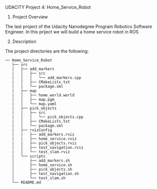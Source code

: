 UDACITY Project 4: Home_Service_Robot

1. Project Overview

The last project of the Udacity Nanodegree Program Robotics Software Engineer. In this priject we will build a home service robot in ROS

2. Description

The project directories are the following:
```                                                      
── Home_Service_Robot
   ├── src
   |   ├── add_markers
   |   │   ├── src
   |   │   │   └── add_markers.cpp
   |   │   ├── CMakeLists.txt
   |   |   └── package.xml
   |   ├── map
   |   │   ├── home_world.world
   |   │   ├── map.pgm
   |   │   └── map.yaml
   |   ├── pick_objects
   |   │   ├── src
   |   │   │   └── pick_objects.cpp
   |   │   ├── CMakeLists.txt
   |   |   └── package.xml
   |   ├── rvizConfig
   |   |   ├── add_markers.rviz
   |   |   ├── home_service.rviz
   |   |   ├── pick_objects.rviz
   |   │   ├── test_navigation.rviz
   |   │   └── test_slam.rviz
   |   └── scripts
   │       ├── add_markers.sh
   │       ├── home_service.sh
   │       ├── pick_objects.sh
   │       ├── test_navigation.sh
   │       └── test_slam.sh
   └── README.md 
```

